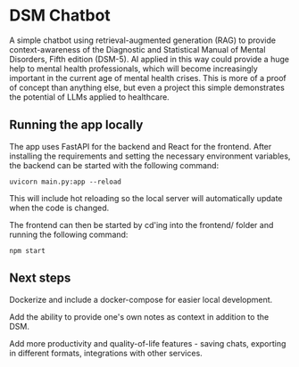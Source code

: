 # DSM Chatbot

A simple chatbot using retrieval-augmented generation (RAG) to provide context-awareness of the Diagnostic and Statistical Manual of Mental Disorders, Fifth edition (DSM-5). AI applied in this way could provide a huge help to mental health professionals, which will become increasingly important in the current age of mental health crises. This is more of a proof of concept than anything else, but even a project this simple demonstrates the potential of LLMs applied to healthcare.

## Running the app locally

The app uses FastAPI for the backend and React for the frontend. After installing the requirements and setting the necessary environment variables, the backend can be started with the following command:

`uvicorn main.py:app --reload`

This will include hot reloading so the local server will automatically update when the code is changed.

The frontend can then be started by cd'ing into the frontend/ folder and running the following command:

`npm start`

## Next steps

Dockerize and include a docker-compose for easier local development.

Add the ability to provide one's own notes as context in addition to the DSM.

Add more productivity and quality-of-life features - saving chats, exporting in different formats, integrations with other services.
